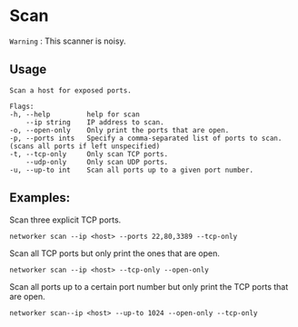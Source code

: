 
# Scan

`Warning` : This scanner is noisy.

## Usage

    Scan a host for exposed ports.

    Flags:
    -h, --help         help for scan
        --ip string    IP address to scan.
    -o, --open-only    Only print the ports that are open.
    -p, --ports ints   Specify a comma-separated list of ports to scan. (scans all ports if left unspecified)
    -t, --tcp-only     Only scan TCP ports.
        --udp-only     Only scan UDP ports.
    -u, --up-to int    Scan all ports up to a given port number.


## Examples:

Scan three explicit TCP ports.

    networker scan --ip <host> --ports 22,80,3389 --tcp-only

Scan all TCP ports but only print the ones that are open.

    networker scan --ip <host> --tcp-only --open-only

Scan all ports up to a certain port number but only print the TCP ports that are open.

    networker scan--ip <host> --up-to 1024 --open-only --tcp-only


